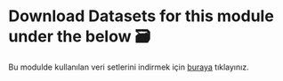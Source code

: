 # Download Datasets for this module under the below 🗃️
Bu modulde kullanılan veri setlerini indirmek için [buraya](https://drive.google.com/file/d/1pcXYB8Ih8G546WGElaucKd9P35C5Gd0r/view?usp=sharing) tıklayınız.
